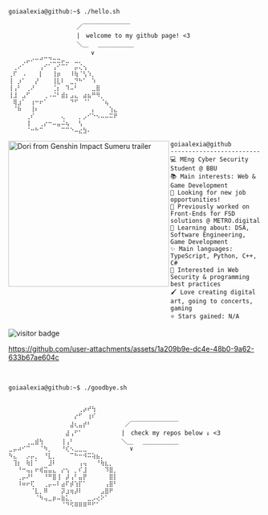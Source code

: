 ```console
goiaalexia@github:~$ ./hello.sh
```


```
　　　　         　　／￣￣￣￣￣￣￣￣
　　　　    　     　|　welcome to my github page! <3
　　         　　　　＼＿　 ＿＿＿＿＿＿
             　　　　　　∨
⠀⠀⠀⢀⡤⠔⠒⠚⠉⢙⣒⣒⡤⣀⠀⣀⡀⠀⠀⠀⠀⠀⠀⠀⠀
⠀⢀⠔⠁⠀⠀⠀⢠⠊⠁⢠⠊⠉⠁⠀⡤⢌⢢⠀⠀⠀⠀⠀⠀⠀
⢀⠏⠀⠠⠀⠀⠀⡇⠀⠀⢸⡶⠀⠀⠸⢷⠈⢣⠱⡀⠀⠀⠀⠀⠀
⢸⠀⡰⠁⠀⠀⡜⠀⠀⠀⢸⣇⠇⠀⣀⡙⠓⠁⠀⠱⠀⠀⠀⠀⠀
⢸⢠⠃⠀⢀⠜⠀⠀⠀⠀⢈⡆⠀⠹⠤⠃⠀⠀⠀⣀⣿⠀⠀⠀⠀
⢸⣸⠀⣠⠋⠀⠀⠀⢀⠠⠬⠃⣾⡆⣠⣄⠀⣴⣦⠛⠻⡀⠀⠀⠀
⠀⢿⣰⠁⠀⢰⠒⠖⠁⠀⠀⠀⠀⠀⠙⠋⠀⠈⠁⠀⠀⠈⢦⠀⠀
⠀⠈⠷⠀⠀⢸⠆⠀⠀⠀⠀⠀⠀⠀⠀⠀⠀⠀⠀⡄⠀⠀⠀⢱⣄
⠀⠀⠀⠀⢀⠎⠀⠀⠀⠀⠀⠀⢄⠀⠀⠀⡀⡠⠊⠑⠢⠤⠤⠭⠟
⠀⠀⠀⠀⢸⠀⠀⢀⡔⠒⠤⣤⠬⢦⠀⠀⢣⠀⠀⠀⠀⠀⠀⠀⠀
⠀⠀⠀⠀⠈⠒⠓⠉⠀⠀⠀⠀⠉⠉⠑⠤⣔⣳⠄⠀⠀⠀⠀⠀⠀
```

<img align="left" src="https://github.com/user-attachments/assets/a6ceb233-86f0-45e0-9765-63a86ae445db" alt="Dori from Genshin Impact Sumeru trailer" width="320" height="290" /> 

```
goiaalexia@github
-------------------------
💻 MEng Cyber Security Student @ BBU
📚 Main interests: Web & Game Development
👐 Looking for new job opportunities!
🎨 Previously worked on Front-Ends for FSD solutions @ METRO.digital
🙌 Learning about: DSA, Software Engineering, Game Development 
✨ Main languages: TypeScript, Python, C++, C# 
🔐 Interested in Web Security & programming best practices
🖌️ Love creating digital art, going to concerts, gaming
⭐ Stars gained: N/A
```
  <img src="https://visitor-badge.laobi.icu/badge?page_id=saltylex.visitor-badge&left_color=PaleVioletRed&right_color=purple" alt="visitor badge">

https://github.com/user-attachments/assets/1a209b9e-dc4e-48b0-9a62-633b67ae604c

<br>

```console
goiaalexia@github:~$ ./goodbye.sh
```

```

⠀⠀⠀⠀⠀⠀⠀⠀⠀⠀⠀⠀⠀⠀⠀⠀⢀⡴⠞⢳⠀⠀⠀⠀⠀
⠀⠀⠀⠀⠀⠀⠀⠀⠀⠀⠀⠀⠀⠀⠀⡔⠋⠀⢰⠎⠀⠀⠀⠀⠀
⠀⠀⠀⠀⠀⠀⠀⠀⠀⠀⠀⠀⠀⠀⣼⢆⣤⡞⠃⠀⠀⠀⠀⠀⠀  ／￣￣￣￣￣￣￣￣
⠀⠀⠀⠀⠀⠀⠀⠀⠀⠀⠀⠀⠀⣼⢠⠋⠁⠀⠀⠀⠀⠀⠀⠀⠀ |　check my repos below ↓ <3
⠀⠀⠀⠀⢀⣀⣾⢳⠀⠀⠀⠀⢸⢠⠃⠀⠀⠀⠀⠀⠀⠀⠀⠀ ⠀＼＿　 ＿＿＿＿＿＿
⣀⡤⠴⠊⠉⠀⠀⠈⠳⡀⠀⠀⠘⢎⠢⣀⣀⣀⠀⠀⠀⠀       ∨⠀
⠳⣄⠀⠀⡠⡤⡀⠀⠘⣇⡀⠀⠀⠀⠉⠓⠒⠺⠭⢵⣦⡀⠀⠀⠀
⠀⢹⡆⠀⢷⡇⠁⠀⠀⣸⠇⠀⠀⠀⠀⠀⢠⢤⠀⠀⠘⢷⣆⡀⠀
⠀⠀⠘⠒⢤⡄⠖⢾⣭⣤⣄⠀⡔⢢⠀⡀⠎⣸⠀⠀⠀⠀⠹⣿⡀
⠀⠀⢀⡤⠜⠃⠀⠀⠘⠛⣿⢸⠀⡼⢠⠃⣤⡟⠀⠀⠀⠀⠀⣿⡇
⠀⠀⠸⠶⠖⢏⠀⠀⢀⡤⠤⠇⣴⠏⡾⢱⡏⠁⠀⠀⠀⠀⢠⣿⠃
⠀⠀⠀⠀⠀⠈⣇⡀⠿⠀⠀⠀⡽⣰⢶⡼⠇⠀⠀⠀⠀⣠⣿⠟⠀
⠀⠀⠀⠀⠀⠀⠈⠳⢤⣀⡶⠤⣷⣅⡀⠀⠀⠀⣀⡠⢔⠕⠁⠀⠀
⠀⠀⠀⠀⠀⠀⠀⠀⠀⠀⠀⠀⠈⠙⠫⠿⠿⠿⠛⠋⠁⠀⠀⠀
```
